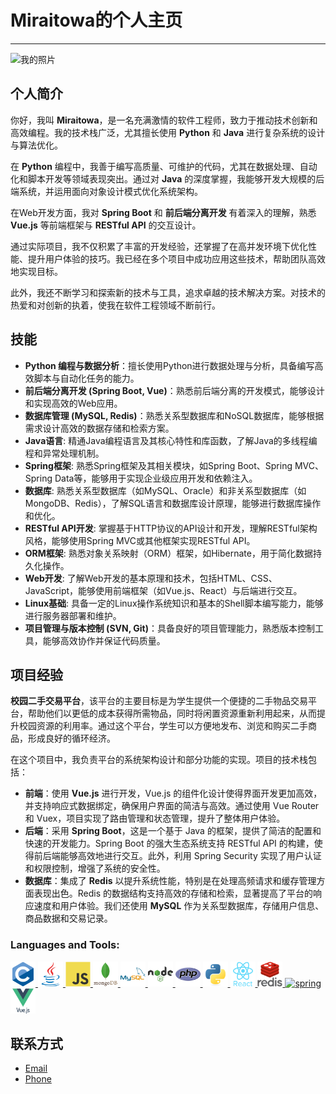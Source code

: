 # Miraitowa的个人主页

---

![我的照片](https://arrebol-bi8bo.github.io/photo.jpg)

## 个人简介

你好，我叫 **Miraitowa**，是一名充满激情的软件工程师，致力于推动技术创新和高效编程。我的技术栈广泛，尤其擅长使用 **Python** 和 **Java** 进行复杂系统的设计与算法优化。

在 **Python** 编程中，我善于编写高质量、可维护的代码，尤其在数据处理、自动化和脚本开发等领域表现突出。通过对 **Java** 的深度掌握，我能够开发大规模的后端系统，并运用面向对象设计模式优化系统架构。

在Web开发方面，我对 **Spring Boot** 和 **前后端分离开发** 有着深入的理解，熟悉 **Vue.js** 等前端框架与 **RESTful API** 的交互设计。

通过实际项目，我不仅积累了丰富的开发经验，还掌握了在高并发环境下优化性能、提升用户体验的技巧。我已经在多个项目中成功应用这些技术，帮助团队高效地实现目标。

此外，我还不断学习和探索新的技术与工具，追求卓越的技术解决方案。对技术的热爱和对创新的执着，使我在软件工程领域不断前行。

## 技能

- **Python 编程与数据分析**：擅长使用Python进行数据处理与分析，具备编写高效脚本与自动化任务的能力。
- **前后端分离开发 (Spring Boot, Vue)**：熟悉前后端分离的开发模式，能够设计和实现高效的Web应用。
- **数据库管理 (MySQL, Redis)**：熟悉关系型数据库和NoSQL数据库，能够根据需求设计高效的数据存储和检索方案。
- **Java语言**: 精通Java编程语言及其核心特性和库函数，了解Java的多线程编程和异常处理机制。
- **Spring框架**: 熟悉Spring框架及其相关模块，如Spring Boot、Spring MVC、Spring Data等，能够用于实现企业级应用开发和依赖注入。
- **数据库**: 熟悉关系型数据库（如MySQL、Oracle）和非关系型数据库（如MongoDB、Redis），了解SQL语言和数据库设计原理，能够进行数据库操作和优化。
- **RESTful API开发**: 掌握基于HTTP协议的API设计和开发，理解RESTful架构风格，能够使用Spring MVC或其他框架实现RESTful API。
- **ORM框架**: 熟悉对象关系映射（ORM）框架，如Hibernate，用于简化数据持久化操作。
- **Web开发**: 了解Web开发的基本原理和技术，包括HTML、CSS、JavaScript，能够使用前端框架（如Vue.js、React）与后端进行交互。
- **Linux基础**: 具备一定的Linux操作系统知识和基本的Shell脚本编写能力，能够进行服务器部署和维护。
- **项目管理与版本控制 (SVN, Git)**：具备良好的项目管理能力，熟悉版本控制工具，能够高效协作并保证代码质量。

## 项目经验

**校园二手交易平台**，该平台的主要目标是为学生提供一个便捷的二手物品交易平台，帮助他们以更低的成本获得所需物品，同时将闲置资源重新利用起来，从而提升校园资源的利用率。通过这个平台，学生可以方便地发布、浏览和购买二手商品，形成良好的循环经济。

在这个项目中，我负责平台的系统架构设计和部分功能的实现。项目的技术栈包括：

- **前端**：使用 **Vue.js** 进行开发，Vue.js 的组件化设计使得界面开发更加高效，并支持响应式数据绑定，确保用户界面的简洁与高效。通过使用 Vue Router 和 Vuex，项目实现了路由管理和状态管理，提升了整体用户体验。
- **后端**：采用 **Spring Boot**，这是一个基于 Java 的框架，提供了简洁的配置和快速的开发能力。Spring Boot 的强大生态系统支持 RESTful API 的构建，使得前后端能够高效地进行交互。此外，利用 Spring Security 实现了用户认证和权限控制，增强了系统的安全性。
- **数据库**：集成了 **Redis** 以提升系统性能，特别是在处理高频请求和缓存管理方面表现出色。Redis 的数据结构支持高效的存储和检索，显著提高了平台的响应速度和用户体验。我们还使用 **MySQL** 作为关系型数据库，存储用户信息、商品数据和交易记录。
  
### Languages and Tools:

<p align="left">
  <a href="https://www.cprogramming.com/" target="_blank" rel="noreferrer">
    <img src="https://raw.githubusercontent.com/devicons/devicon/master/icons/c/c-original.svg" alt="c" width="40" height="40"/>
  </a>
  <a href="https://www.java.com" target="_blank" rel="noreferrer">
    <img src="https://raw.githubusercontent.com/devicons/devicon/master/icons/java/java-original.svg" alt="java" width="40" height="40"/>
  </a>
  <a href="https://developer.mozilla.org/en-US/docs/Web/JavaScript" target="_blank" rel="noreferrer">
    <img src="https://raw.githubusercontent.com/devicons/devicon/master/icons/javascript/javascript-original.svg" alt="javascript" width="40" height="40"/>
  </a>
  <a href="https://www.mongodb.com/" target="_blank" rel="noreferrer">
    <img src="https://raw.githubusercontent.com/devicons/devicon/master/icons/mongodb/mongodb-original-wordmark.svg" alt="mongodb" width="40" height="40"/>
  </a>
  <a href="https://www.mysql.com/" target="_blank" rel="noreferrer">
    <img src="https://raw.githubusercontent.com/devicons/devicon/master/icons/mysql/mysql-original-wordmark.svg" alt="mysql" width="40" height="40"/>
  </a>
  <a href="https://nodejs.org" target="_blank" rel="noreferrer">
    <img src="https://raw.githubusercontent.com/devicons/devicon/master/icons/nodejs/nodejs-original-wordmark.svg" alt="nodejs" width="40" height="40"/>
  </a>
  <a href="https://www.php.net" target="_blank" rel="noreferrer">
    <img src="https://raw.githubusercontent.com/devicons/devicon/master/icons/php/php-original.svg" alt="php" width="40" height="40"/>
  </a>
  <a href="https://www.python.org" target="_blank" rel="noreferrer">
    <img src="https://raw.githubusercontent.com/devicons/devicon/master/icons/python/python-original.svg" alt="python" width="40" height="40"/>
  </a>
  <a href="https://reactjs.org/" target="_blank" rel="noreferrer">
    <img src="https://raw.githubusercontent.com/devicons/devicon/master/icons/react/react-original-wordmark.svg" alt="react" width="40" height="40"/>
  </a>
  <a href="https://redis.io" target="_blank" rel="noreferrer">
    <img src="https://raw.githubusercontent.com/devicons/devicon/master/icons/redis/redis-original-wordmark.svg" alt="redis" width="40" height="40"/>
  </a>
  <a href="https://spring.io/" target="_blank" rel="noreferrer">
    <img src="https://www.vectorlogo.zone/logos/springio/springio-icon.svg" alt="spring" width="40" height="40"/>
  </a>
  <a href="https://vuejs.org/" target="_blank" rel="noreferrer">
    <img src="https://raw.githubusercontent.com/devicons/devicon/master/icons/vuejs/vuejs-original-wordmark.svg" alt="vuejs" width="40" height="40"/>
  </a>
</p>

## 联系方式

- [Email](mailto:13260492751@163.com)
- [Phone](tel:13260492751)

